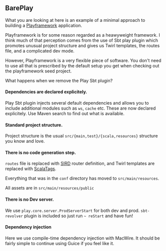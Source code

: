 
BarePlay
--------

What you are looking at here is an example of a minimal approach to building a
[Playframework](https://www.playframework.com/) application.

Playframework is for some reason regarded as a heawyweight framework.
I think much of that perception comes from the use of Sbt play plugin which promotes 
unusual project structure and gives us Twirl templates, the routes file, and a 
complicated dev mode. 

However, Playframework is a very flexible piece of software. You don't need to use 
all that is prescribed by the default setup you get when checking out the 
playframework seed project. 

What happens when we remove the Play Sbt plugin?

#### Dependencies are declared explicitely.

Play Sbt plugin injects several default dependencies and allows you to include additional modules such as
`ws`, `cache` etc. These are now declared explicitely. Use Maven search to find out what is available.

#### Standard project structure.

Project structure is the usual `src/{main,test}/{scala,resources}` structure you know and love.

#### There is no code generation step. 

`routes` file is replaced with [SIRD](https://www.playframework.com/documentation/2.8.x/ScalaSirdRouter) router 
definition, and Twirl templates are replaced with [ScalaTags](https://com-lihaoyi.github.io/scalatags/).

Everything that was in the `conf` directory has moved to `src/main/resources`.

All assets are in `src/main/resources/public` 

#### There is no Dev server. 

We use `play.core.server.ProdServerStart` for both dev and prod. 
`sbt-revolver` plugin is included so just run `~ reStart` and have fun!

#### Dependency injection

Here we use compile-time dependency injection with MacWire. It should be fairly simple to continue
using Guice if you feel like it.


